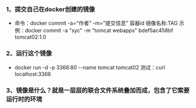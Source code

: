 ### 1、提交自己在docker创建的镜像
+ 命令：docker commit -a="作者" -m="提交信息"  容器id 镜像名称:TAG
示例：docker commit -a "syc" -m "tomcat webapps" bdef5ac458bf tomcat02:1.0
### 2、运行这个镜像
+ docker run -d -p 3366:80 --name tomcat tomcat02
测试：curl localhost:3366


### 3、镜像是什么？就是一层层的联合文件系统叠加而成，包含了它索要运行时的环境
